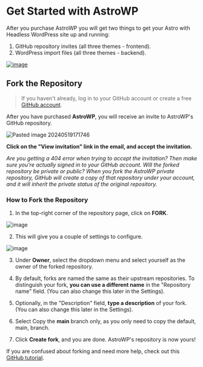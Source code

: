 # Get Started with AstroWP

After you purchase AstroWP you will get two things to get your Astro with Headless WordPress site up and running:

1. GitHub repository invites (all three themes - frontend).
2. WordPress import files (all three themes - backend).

[![image](https://github.com/astrowp/docs/assets/170225022/00ddc24c-3095-481a-b34c-c6545d8d1b7c)](https://www.youtube.com/watch?v=yPT6GxgqzlA)

## Fork the Repository

> If you haven't already, log in to your GitHub account or create a free [GitHub account](https://github.com/).

After you have purchased **AstroWP**, you will receive an invite to AstroWP's GitHub repository.

![Pasted image 20240519171746](https://github.com/astrowp/docs/assets/170225022/31433aa9-2625-4039-a396-dc203fc7ca42)

**Click on the "View invitation" link in the email, and accept the invitation.**

*Are you getting a 404 error when trying to accept the invitation? Then make sure you’re actually signed in to your GitHub account. Will the forked repository be private or public? When you fork the AstroWP private repository, GitHub will create a copy of that repository under your account, and it will inherit the private status of the original repository.*

### How to Fork the Repository

1. In the top-right corner of the repository page, click on **FORK**.

![image](https://github.com/astrowp/docs/assets/170225022/ba9bcbc3-507f-4498-ae33-8d7c5f1cb1ee)

2. This will give you a couple of settings to configure.

![image](https://github.com/astrowp/docs/assets/170225022/39dbee45-e727-4ea1-b410-70df3dbbd7b3)

3. Under **Owner**, select the dropdown menu and select yourself as the owner of the forked repository.

4. By default, forks are named the same as their upstream repositories. To distinguish your fork, **you can use a different name** in the "Repository name" field. (You can also change this later in the Settings).

5. Optionally, in the "Description" field, **type a description** of your fork. (You can also change this later in the Settings).

6. Select Copy the **main** branch only, as you only need to copy the default, main, branch.

7. Click **Create fork**, and you are done. AstroWP's repository is now yours!

If you are confused about forking and need more help, check out this [GitHub tutorial](https://docs.github.com/en/pull-requests/collaborating-with-pull-requests/working-with-forks/fork-a-repo#forking-a-repository).
